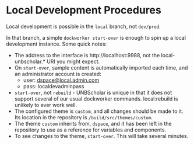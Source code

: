 # Local Development Procedures
Local development is possible in the ```local``` branch, not ```dev/prod```.

In that branch, a simple ```dockworker start-over``` is enough to spin up a local development instance. Some quick notes:

* The address to the interface is http://localhost:9988, not the local-unbscholar.* URI you might expect.
* On ```start-over```, sample content is automatically imported each time, and an administrator account is created:
  * user: dspace@local.admin.com
  * pass: localdevadminpass
* ```start-over```, not ```rebuild``` - UNBScholar is unique in that it does not support several of our usual dockworker commands. local:rebuild is unlikely to ever work well.
* The configured theme is ```custom```, and all changes should be made to it. Its location in the repository is ```/build/src/themes/custom```.
* The theme ```custom``` inherits from, ```dspace```, and it has been left in the repository to use as a reference for variables and components.
* To see changes to the theme, ```start-over```. This will take several minutes.